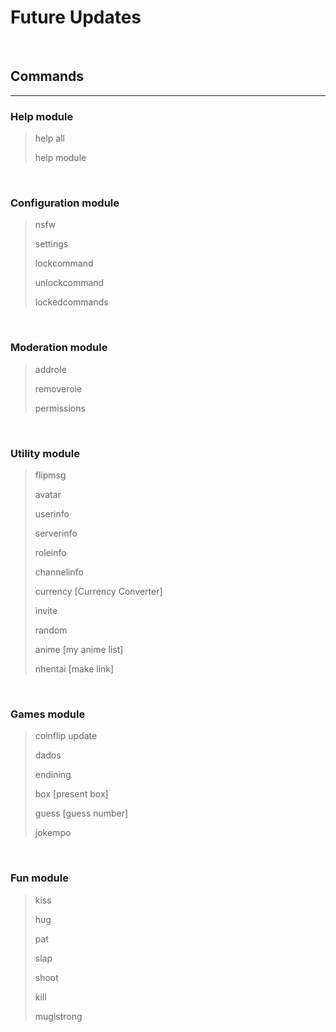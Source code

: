 # Future Updates

&nbsp;

## Commands

***

### Help module

> help all
>
> help module

&nbsp;

### Configuration module

> nsfw
>
> settings
>
> lockcommand
>
> unlockcommand
>
> lockedcommands

&nbsp;

### Moderation module

> addrole
>
> removerole
>
> permissions

&nbsp;

### Utility module

> flipmsg
>
> avatar
>
> userinfo
>
> serverinfo
>
> roleinfo
>
> channelinfo
>
> currency [Currency Converter]
>
> invite
>
> random
>
> anime [my anime list]
>
> nhentai [make link]

&nbsp;

### Games module

> coinflip update
>
> dados
>
> endining
>
> box [present box]
>
> guess [guess number]
>
> jokempo

&nbsp;

### Fun module

> kiss
>
> hug
>
> pat
>
> slap
>
> shoot
>
> kill
>
> mugistrong
